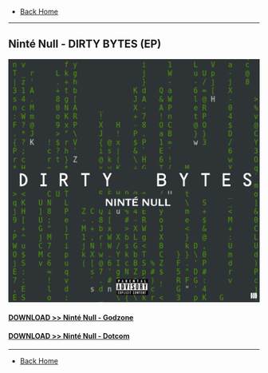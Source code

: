 * [Back Home](../README.md)

- - -

## Ninté Null - DIRTY BYTES (EP)

![NinteNull_DIRTY-BYTES-(EP)](./dirty-bytes.png)  

#### <a href="./NInte-Null_G0DZ0NE.mp3" download="NInte-Null_G0DZ0NE">DOWNLOAD >> Ninté Null - Godzone</a>  
#### <a href="./Ninte-Null_D0TC0M.mp3" download="Ninte-Null_D0TC0M">DOWNLOAD >> Ninté Null - Dotcom</a>

- - -

* [Back Home](../README.md)
